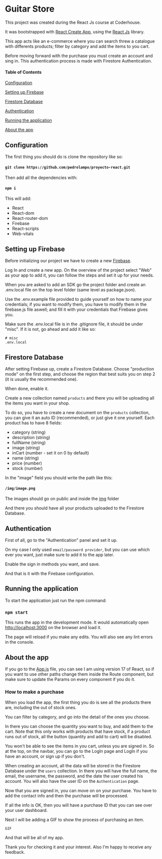 # Guitar Store

This project was created during the React Js course at Coderhouse.

It was bootstrapped with [React Create App](https://github.com/facebook/create-react-app), using the [React Js](https://reactjs.org/) library.

This app acts like an e-commerce where you can search threw a catalogue with differents products; filter by category and add the items to you cart.

Before moving forward with the purchase you must create an account and sing in. This authentication process is made with Firestore Authentication.

#### Table of Contents

[Configuration](https://github.com/pedrolampo/proyecto-react#configuration)

[Setting up Firebase](https://github.com/pedrolampo/proyecto-react#setting-up-firebase)

[Firestore Database](https://github.com/pedrolampo/proyecto-react#firestore-database)

[Authentication](https://github.com/pedrolampo/proyecto-react#authentication)

[Running the application](https://github.com/pedrolampo/proyecto-react#running-the-application)

[About the app](https://github.com/pedrolampo/proyecto-react#about-the-app)

## Configuration

The first thing you should do is clone the repository like so:

#### `git clone https://github.com/pedrolampo/proyecto-react.git`

Then add all the dependencies with:

#### `npm i`

This will add:

-   React
-   React-dom
-   React-router-dom
-   Firebase
-   React-scripts
-   Web-vitals

## Setting up Firebase

Before initializing our project we have to create a new [Firebase](https://firebase.google.com/).

Log In and create a new app. On the overview of the project select "Web" as your app to add it, you can follow the steps and set it up for your needs.

When you are asked to add an SDK go the project folder and create an .env.local file on the top level folder (same level as package.json).

Use the .env.example file provided to guide yourself on how to name your credentials; if you want to modify them, you have to modify them in the firebase.js file aswell; and fill it with your credentials that Firebase gives you.

Make sure the .env.local file is in the .gitignore file, it should be under "misc". If it is not, go ahead and add it like so:

```
# misc
.env.local
```

## Firestore Database

After setting Firebase up, create a Firestore Database.
Choose "production mode" on the first step, and choose the region that best suits you on step 2 (it is usually the recommended one).

When done, enable it.

Create a new collection named `products` and there you will be uploading all the items you want in your shop.

To do so, you have to create a new document on the `products` collection, you can give it an auto ID (recommended), or just give it one yourself.
Each product has to have 8 fields:

-   category (string)
-   description (string)
-   fullName (string)
-   image (string)
-   inCart (number - set it on 0 by default)
-   name (string)
-   price (number)
-   stock (number)

In the "image" field you should write the path like this:

#### `/img/image.png`

The images should go on public and inside the [img](https://github.com/pedrolampo/proyecto-react/tree/main/public/img) folder

And there you should have all your products uploaded to the Firestore Database.

## Authentication

First of all, go to the "Authentication" panel and set it up.

On my case I only used `email/password provider`, but you can use which ever you want, just make sure to add it to the app later.

Enable the sign in methods you want, and save.

And that is it with the Firebase configuration.

## Running the application

To start the application just run the npm command:

### `npm start`

This runs the app in the development mode.
It would automatically open [http://localhost:3000](http://localhost:3000) on the browser and load it.

The page will reload if you make any edits.
You will also see any lint errors in the console.

## About the app

If you go to the [App.js](https://github.com/pedrolampo/proyecto-react/blob/main/src/App.js) file, you can see I am using version 17 of React, so if you want to use other paths change them inside the Route component, but make sure to update the Params on every component if you do it.

### How to make a purchase

When you load the app, the first thing you do is see all the products there are, including the out of stock ones.

You can filter by category, and go into the detail of the ones you choose.

In there you can choose the quantity you want to buy, and add them to the cart.
Note that this only works with products that have stock, if a product runs out of stock, all the button (quantity and add to cart) will be disabled.

You won't be able to see the items in you cart, unless you are signed in.
So at the top, on the navbar, you can go to the LogIn page and LogIn if you have an account, or sign up if you don't.

When creating an account, all the data will be stored in the Firestore Database under the `users` collection. In there you will have the full name, the email, the username, the password, and the date the user created his account.
You will also have the user ID on the `Authentication` page.

Now that you are signed in, you can move on on your purchase. You have to add the contact info and then the purchase will be processed.

If all the info is OK, then you will have a purchase ID that you can see over your user dashboard.

Next I will be adding a GIF to show the process of purchasing an item.

`GIF`

And that will be all of my app.

Thank you for checking it and your interest. Also I'm happy to receive any feedback.

